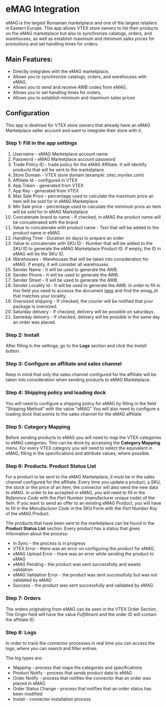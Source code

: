 # eMAG Integration

eMAG is the largest Romanian marketplace and one of the largest retailers in Eastern Europe. This app allows VTEX store owners to list their products on the eMAG marketplace but also to synchronize catalogs, orders, and warehouses, as well as establish maximum and minimum sales prices for promotions and set handling times for orders.

## Main Features:

- Directly integrates with the eMAG marketplace,
- Allows you to synchronize catalogs, orders, and warehouses with eMAG,
- Allows you to send and receive AWB codes from eMAG,
- Allows you to set handling times for orders,
- Allows you to establish minimum and maximum sales prices

## Configuration

This app is destined for VTEX store owners that already have an eMAG Marketplace seller account and want to integrate their store with it.

### Step 1: Fill in the app settings

1. Username - eMAG Marketplace account name
2. Password - eMAG Marketplace account password
3. Trade Policy ID - trade policy for the eMAG Affiliate. It will identify products that will be sent to the marketplace
4. Store Domain - VTEX store domain (example: zitec.myvtex.com)
5. Affiliate Id - configured in VTEX
6. App Token - generated from VTEX
7. App Key - generated from VTEX
8. Max Sale Price - percentage used to calculate the maximum price an item will be sold for in eMAG Marketplace
9. Min Sale price - percentage used to calculate the minimum price an item will be sold for in eMAG Marketplace
10. Concatenate brand to name - If checked, in eMAG the product name will be concatenated with the brand
11. Value to concatenate with product name - Text that will be added to the product name in eMAG
12. Handling Time - Duration (in days) to prepare an order
13. Value to concatenate with SKU ID - Number that will be added to the SKU ID to generate the eMAG Marketplace Product ID. If empty, the ID in eMAG will be the SKU ID.
14. Warehouses - Warehouses that will be taken into consideration for eMAG. If empty, it will consider all warehouses.
15. Sender Name - It will be used to generate the AWB.
16. Sender Phone - It will be used to generate the AWB.
17. Sender Street - It will be used to generate the AWB.
18. Sender Locality Id - It will be used to generate the AWB. In order to fill in this field you need to accesss the document [here](https://docs.google.com/spreadsheets/d/1Co9rfyzngkQ7E17Tvv5loaK3YqOuliEsJz5CDH7_7i4/edit?usp=sharing) and find the emag_id that matches your locality.
19. Oversized shipping - If checked, the courier will be notified that your package is oversized.
20. Saturday delivery - If checked, delivery will be possible on saturdays.
21. Sameday delivery - If checked, delivery will be possible in the same day an order was placed.

### Step 2: Install

After filling in the settings, go to the **Logs** section and click the _Install_ button.

### Step 3: Configure an affiliate and sales channel

Keep in mind that only the sales channel configured for the affiliate will be taken into consideration when sending products to eMAG Marketplace.

### Step 4: Shipping policy and loading dock

You will need to configure a shipping policy for eMAG by filling in the field "Shipping Method" with the value "eMAG"
You will also need to configure a loading dock that points to the sales channel for the eMAG affiliate.

### Step 5: Category Mapping

Before sending products to eMAG you will need to map the VTEX categories to eMAG categories. This can be done by accessing the **Category Mapping** menu. For every VTEX category you will need to select the equivalent in eMAG, filling in the specifications and attribute values, where possible.

### Step 6: Products. Product Status List

For a product to be sent to the eMAG Marketplace, it must be in the sales channel configured for the affiliate. Every time you update a product, a SKU, the stock or the price of an item, the connector will also send the new data to eMAG.
In order to be accepted in eMAG, you will need to fill in the _Reference Code_ with the _Part Number_ (manufacturer unique code) of the item.
If you want to send an offer to an existing eMAG Product, you will have to fill in the _Manufacturer Code_ in the SKU Form with the _Part Number Key_ of the eMAG Product.

The products that have been sent to the marketplace can be found in the **Product Status List** section. Every product has a status that gives information about the process:

- In Sync - the process is in progress
- VTEX Error - there was an error on configuring the product for eMAG
- eMAG Upload Error - there was an error while sending the product to eMAG
- eMAG Pending - the product was sent successfully and awaits validation
- eMAG Validation Error - the product was sent successfully but was not validated by eMAG
- Success - the product was sent successfully and validated by eMAG

### Step 7: Orders

The orders originating from eMAG can be seen in the VTEX Order Section. The Origin field will have the value _Fulfillment_ and the order ID will contain the affiliate ID.

### Step 8: Logs

In order to track the connector processes in real time you can access the logs, where you can search and filter entries.

The log types are:

- Mapping - process that maps the categories and specifications
- Product Notify - process that sends product data to eMAG
- Order Notify - process that notifies the connector that an order was placed in eMAG
- Order Status Change - process that notifies that an order status has been modified
- Install - connector installation process
